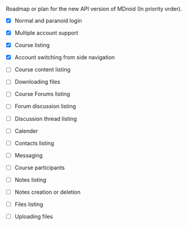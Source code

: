 Roadmap or plan for the new API version of MDroid (In priority order).

- [x] Normal and paranoid login
- [x] Multiple account support
- [x] Course listing
- [x] Account switching from side navigation
- [ ] Course content listing
- [ ] Downloading files
- [ ] Course Forums listing
- [ ] Forum discussion listing
- [ ] Discussion thread listing
- [ ] Calender
- [ ] Contacts listing
- [ ] Messaging
- [ ] Course participants
- [ ] Notes listing
- [ ] Notes creation or deletion
- [ ] Files listing
- [ ] Uploading files

